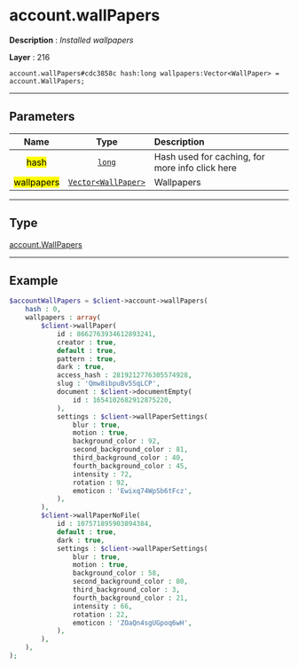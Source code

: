 # account.wallPapers

**Description** : *Installed wallpapers*

**Layer** : 216

```tl
account.wallPapers#cdc3858c hash:long wallpapers:Vector<WallPaper> = account.WallPapers;
```

---

## Parameters

| Name | Type | Description |
| :---: | :---: | :--- |
| <mark>hash</mark> | [`long`](type/long) | Hash used for caching, for more info click here |
| <mark>wallpapers</mark> | [`Vector<WallPaper>`](type/WallPaper) | Wallpapers |

---

## Type

[account.WallPapers](type/account.WallPapers)

---

## Example

```php
$accountWallPapers = $client->account->wallPapers(
	hash : 0,
	wallpapers : array(
		$client->wallPaper(
			id : 8662763934612893241,
			creator : true,
			default : true,
			pattern : true,
			dark : true,
			access_hash : 2819212776305574928,
			slug : 'Qmw8ibpuBv5SqLCP',
			document : $client->documentEmpty(
				id : 1654102682912875220,
			),
			settings : $client->wallPaperSettings(
				blur : true,
				motion : true,
				background_color : 92,
				second_background_color : 81,
				third_background_color : 40,
				fourth_background_color : 45,
				intensity : 72,
				rotation : 92,
				emoticon : 'Ewixq74WpSb6tFcz',
			),
		),
		$client->wallPaperNoFile(
			id : 107571895903894384,
			default : true,
			dark : true,
			settings : $client->wallPaperSettings(
				blur : true,
				motion : true,
				background_color : 58,
				second_background_color : 80,
				third_background_color : 3,
				fourth_background_color : 21,
				intensity : 66,
				rotation : 22,
				emoticon : 'ZOaQn4sgUGpoq6wH',
			),
		),
	),
);
```